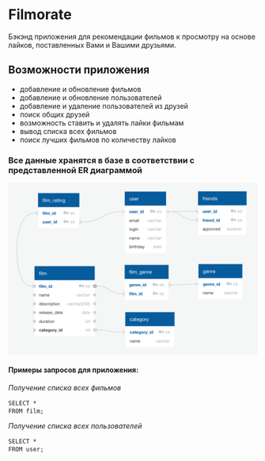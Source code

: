 # Filmorate
Бэкэнд приложения для рекомендации фильмов к просмотру на основе лайков, поставленных Вами и Вашими друзьями.

## Возможности приложения
- добавление и обновление фильмов
- добавление и обновление пользователей
- добавление и удаление пользователей из друзей
- поиск общих друзей
- возможность ставить и удалять лайки фильмам
- вывод списка всех фильмов
- поиск лучших фильмов по количеству лайков

### Все данные хранятся в базе в соответствии с представленной ER диаграммой
![ER диаграмма базы данных](https://github.com/IvanSPb85/java-filmorate/blob/main/ER%20диаграмма.png)

#### Примеры запросов для приложения:
_Получение списка всех фильмов_
```
SELECT *
FROM film;
```
_Получение списка всех пользователей_
```
SELECT *
FROM user;
```


